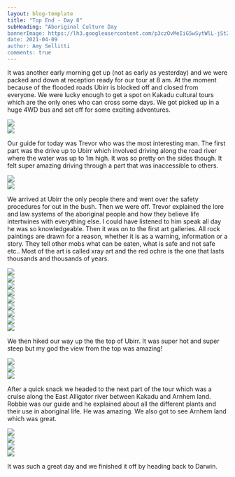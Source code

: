 ```yaml
---
layout: blog-template
title: "Top End - Day 8"
subHeading: "Aboriginal Culture Day
bannerImage: https://lh3.googleusercontent.com/p3czOvMeIiG5wSytWlL-jSt2eyMJFGFi3bKOHKIPqpGPnroEh5ZCvMStqSdT0T6NG950Ajw0QC_d9zC8hMOMVGFRlrhlgJfSzgLKBIo2F4k8a3k0GlVO1lMugcoiUfzRAr3g8hh9O_A=w2400
date: 2021-04-09
author: Amy Sellitti
comments: true
---
```


It was another early morning get up (not as early as yesterday) and we were packed and down at reception ready for our tour at 8 am. At the moment because of the flooded roads Ubirr is blocked off and closed from everyone. We were lucky enough to get a spot on Kakadu cultural tours which are the only ones who can cross some days. We got picked up in a huge 4WD bus and set off for some exciting adventures.

<div class="center-image"><img src="https://lh3.googleusercontent.com/2b-ORkzNjHFyTEXQonVyMyhLGbhOBDwChVbt7CKjJrhvvyAbgKA0W7Unc9gKZFd0UIoKWG0TB5S_MDgx4OAdfanoUATGq-fnGTNXwHNobf1MKxh9ervp3wXvWx-OgOwKmxbI4npV-vk=w2400" /></div>
<div class="center-image"><img src="https://lh3.googleusercontent.com/HkujaddJb3zTKoMGktEK5g0aiSz5wAAxCpcOmuO5Y5KkpEMgW2ODJqWtbPopuNADOa9EQZoBGUHb1Zx_-m9tuuAF3wRaoOIKxsvatOKb0L9uLmXSx02QtfECA-4V2s-rIwmV91PBD5M=w2400" /></div>

Our guide for today was Trevor who was the most interesting man. The first part was the drive up to Ubirr which involved driving along the road river where the water was up to 1m high. It was so pretty on the sides though. It felt super amazing driving through a part that was inaccessible to others. 

<div class="center-image"><img src="https://lh3.googleusercontent.com/V_5R9z5AQPnl-M_sckAh-CgIxHVoUM59cNPVw3yVSzrks8nx_gEoxQIu1Q4jDI16kMeMWVkeQNB3zs187r2W3aLUlCHTTS_3xtR0NlxgbVJx6uYXbUj4VuKQxD_jpmKJrbtYod4XC5c=w2400" /></div>
<div class="center-image"><img src="https://lh3.googleusercontent.com/oYG147vY7IMuMdiaASXdePE483jZ3zGLgxnY1BBTNdBw3OVnHscJLAZV85upc81rMsAbUCrOSNIkLKI1JfWMkgOQy1p1aa7LkaJboqztgQwZKbQFofkwQ0-Cv3DtpdFcrSVB0f0sBFY=w2400" /></div>

We arrived at Ubirr the only people there and went over the safety procedures for out in the bush. Then we were off. Trevor explained the lore and law systems of the aboriginal people and how they believe life intertwines with everything else. I could have listened to him speak all day he was so knowledgeable. Then it was on to the first art galleries. All rock paintings are drawn for a reason, whether it is as a warning, information or a story. They tell other mobs what can be eaten, what is safe and not safe etc.. Most of the art is called xray art and the red ochre is the one that lasts thousands and thousands of years. 

<div class="center-image"><img src="https://lh3.googleusercontent.com/7ud_5kcYDOSiTJW-RvpMJjCYGHtFt78rGqXz4vuTCuU9l7YTiv-w7duUR8s02A4htfybPa-uU2Gkw6XiZ01_lNj6x5fZguAXGtoH4rUIF2CWdxQ_K6trhMFFJ8QMuYisnufujxKZorg=w2400" /></div>
<div class="center-image"><img src="https://lh3.googleusercontent.com/o64bmXZFafxYnnmGZDlyrFRWrZWcq1oxpDX9wpo00OT1XfRHyTLaDEvqsOdj908_IDH6WgYHRPG1M9eqApa66etkhyT4enISIHpWVvXrnPbixlS-OdZ6VCATaiTWvrlOfRiICnRsjI0=w2400" /></div>
<div class="center-image"><img src="https://lh3.googleusercontent.com/RpRQqvV2eiCRb8yqMsRX6-0Di6ymLuguguO3JMNVagbppkxTcVRmRy0pkjEa2FpwmOanPcjxXQ443cXdO8DqcYMyfyUxxlyKXYWRtkclhagkxsejPFrIHygKlaRW-OnuUXuSvrHeEfA=w2400" /></div>
<div class="center-image"><img src="https://lh3.googleusercontent.com/p3czOvMeIiG5wSytWlL-jSt2eyMJFGFi3bKOHKIPqpGPnroEh5ZCvMStqSdT0T6NG950Ajw0QC_d9zC8hMOMVGFRlrhlgJfSzgLKBIo2F4k8a3k0GlVO1lMugcoiUfzRAr3g8hh9O_A=w2400" /></div>
<div class="center-image"><img src="https://lh3.googleusercontent.com/T3t_8mTZds69ZAx4tIB3L8pmhpCQkoc2ozeYTeJLuaFQGOx0BQwnCABi95-8JEcnRlkwtBd0q4Hi1QpU3ZglDMs4LHYqep_yE6gk83sFEwWRTtL_RPxHVR5iBRN-h8hEgrOgGUt307c=w2400" /></div>
<div class="center-image"><img src="https://lh3.googleusercontent.com/J9B9yXWZdJBmA6y6emwAmLwfU0gxG3-RawMSJOLlv3ogy1ERyR7KnpItNAV12A952uycShi-ERZy1C9jHVbElXBrXrweREukdZU5D_Mqsk4ab2ovUsJ5duTVAbl8Twrp8ItV15P278k=w2400" /></div>
<div class="center-image"><img src="https://lh3.googleusercontent.com/JnexyLB4vHWu_OoFyCSCKwfH95Z4R43VhGapBoHWmmNNiK4d3cWbLaJ8o1uGH_2orElM-1TTgr3y8FptcCU-jyATAEG9YnW72qoRwT7M4w2L2MCsBRQvkcx_tQEF7wF7J__F57G6VBg=w2400" /></div>
<div class="center-image"><img src="https://lh3.googleusercontent.com/7AMLOUOmlZECGpgHDSfImORVi8cKVck1wQeuaC2bw0zdi7RkeGNdPUUzDEIogzzQroYXNxn5uUYmw8q0LxIZ5YIogXTd-SVSXKy40cjlvtbTzULGmt1bh09S92o1gcWL64K4dwkF3O0=w2400" /></div>
<div class="center-image"><img src="https://lh3.googleusercontent.com/bMNUoGrpW0m1C6cB3nYGueahmwMtBVT_R-Mu1fs1kp8MhyzEixndkTPy4zVZ33xjnH7z23BshoOYtktnGojzkj-xJq-2x7m70en0rIE17tSm4uZwymM8NtALmrClcigly6EjmtvKumE=w2400" /></div>

We then hiked our way up the the top of Ubirr. It was super hot and super steep but my god the view from the top was amazing!

<div class="center-image"><img src="https://lh3.googleusercontent.com/-o0HhBjO9Y6hjTph4-ucVEXJVBCFEFhwvmDB3J73Ka6gBV4D2aO64PqRVCXBEtJSN8T7-UnebniIoh2HXaV8Zg2JlHei8zi0HThaTEGnd5j7mVs6ekjAEXM_7_wc3uD8DUUtwVwduy4=w2400" /></div>
<div class="center-image"><img src="https://lh3.googleusercontent.com/NKu03sq5N6whEHYAJAtimmImNF-6JzDJUr9nFEv13riz5Y01k_mvguxQr0-RZn0ll84W37x5EHivQX9Ra7B-THxpQSX1tVzJbJLJcNtf92Aedz5lMMl6pa1X4aox0d_7VPqb7ZbhkwY=w2400" /></div>
<div class="center-image"><img src="https://lh3.googleusercontent.com/KhzEiVkViW_JzSSMfSY70kfmSK42sc8VrQ8tGuBsv6Ma37POSmCrDIKiwgzFmx5G88g9A_d2u65hLhTUfeGhzg65HRJxbBvLoleXdoag27SN6WGXo4CFXEYD7ZAlYwJR2SbMdhF6MJY=w2400" /></div>

After a quick snack we headed to the next part of the tour which was a cruise along the East Alligator river between Kakadu and Arnhem land. Robbie was our guide and he explained about all the different plants and their use in aboriginal life. He was amazing. We also got to see Arnhem land which was great. 

<div class="center-image"><img src="https://lh3.googleusercontent.com/STKaDqpS-vzN1LDyzE4QcOAutp16KwPhiAmn56i5LJA9zfx6sfSrqpi_Tdz0Imo4ey33T8fYc4lgHgZuArB4Gmy_iE1bTmo0BTUTDFdZR2kpH0ypnYttDqvLMqCwOKX5ZBNSGiK_PpA=w2400" /></div>
<div class="center-image"><img src="https://lh3.googleusercontent.com/nP8JSJmxIUe0-4VLE1lbHUe92zkD-rIii-HF1IBh_eoJ9L7fRhgQ45x2k1_V-Jt1UW4cDa0RfG6-TmtcKW9lGapIWJI6wLz27H5-MIdw75PdXsiOGDWUPqONXRsosCI1V6AUCeEAwfQ=w2400" /></div>
<div class="center-image"><img src="https://lh3.googleusercontent.com/kS1csWVsM1UHHd3-c-VzKGRyzI9-qMXv2OIH5Hvf5qpi1A6DK6ROP3HD06_0KaJv0AnNa3NjuzIeahtsxzJh6LZcrCYDrq_JtnMJ_gL8_9MQWt4tLLMUihwJ7QSM6ZRRA_0_cuqeEEk=w2400" /></div>
<div class="center-image"><img src="https://lh3.googleusercontent.com/JjZU39zutOrfCjvKL7ZTDefbuzt93xBKycm0CaBnPhEtGT5TirFGcfP_7T2SQRtORuQNaQLijAGTAKGtyMY4YPgRdi424RT8t7TcnYzcAKa3RUDyhlj5TKZXQjxpFft3SnM4tNGkMqI=w2400" /></div>

It was such a great day and we finished it off by heading back to Darwin.
